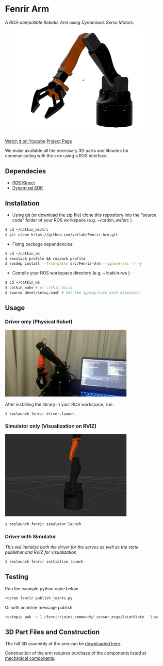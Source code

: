 # Fenrir Arm

_A ROS-compatible Robotic Arm using Dynamixels Servo Motors._

<p align="center">
  <img width="450" src="construction/fenrir.png">
</p>

[Watch it on Youtube](https://www.youtube.com/watch?v=ZB4075G5WaI)
[Project Page](https://www.verlab.dcc.ufmg.br/fenrir-3d-printed-robotic-arm/)

We make available all the necessary 3D parts and libraries for communicating with the arm using a ROS interface.

## Dependecies

-   [ROS Kinect](http://wiki.ros.org/kinetic/Installation)
-   [Dynamixel SDK](http://wiki.ros.org/dynamixel_sdk)

## Installation

-   Using git (or download the zip file) clone this repository into the "source code" folder of your ROS workspace (e.g. ~/catkin_ws/src ).

```sh
$ cd ~/catkin_ws/src
$ git clone https://github.com/verlab/Fenrir-Arm.git
```

-   Fixing package dependencies:

```sh
$ cd ~/catkin_ws
$ rosstack profile && rospack profile
$ rosdep install --from-paths src/Fenrir-Arm --ignore-src -r -y
```

-   Compile your ROS workspace directory (e.g. ~/catkin-ws ):

```sh
$ cd ~/catkin_ws
$ catkin_make # or catkin build
$ source devel/setup.bash # Set the appropriate bash extension
```

## Usage

### Driver only (Physical Robot)

<p align="left">
  <img width="400" src="construction/physical-robot.gif">
</p>

After installing the library in your ROS workspace, run:

```sh
$ roslaunch fenrir driver.launch
```

### Simulator only (Visualization on RVIZ)

<p align="left">
  <img width="400" src="construction/urdf_arm.gif">
</p>

```sh
$ roslaunch fenrir simulator.launch
```

### Driver with Simulator

_This will initialize both the driver for the servos as well as the state publisher and RVIZ for visualization_

```sh
$ roslaunch fenrir initialize.launch
```

## Testing

Run the example python code below

```sh
rosrun fenrir publish_joints.py
```

Or with an inline message publish

```sh
rostopic pub -r 1 /fenrir/joint_commands/ sensor_msgs/JointState  '{name: [Base, Shoulder, Elbow, Wrist, Gripper], position: [0.5, 0.5, 0.5, 0.5, 0.0], velocity: [], effort: []}'
```

## 3D Part Files and Construction

The full 3D assembly of the arm can be [downloaded here](https://a360.co/2XFVj2e).

Construction of the arm requires purchase of the components listed at [mechanical components](construction/mechanical_components.md).
